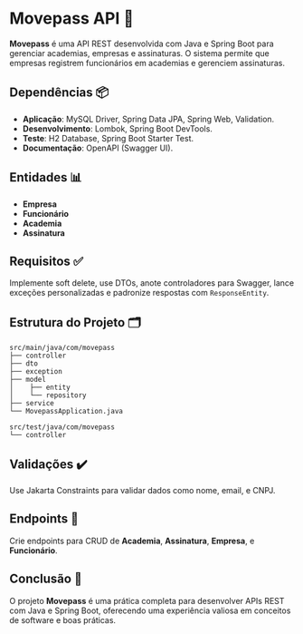 # Movepass API 🚀

**Movepass** é uma API REST desenvolvida com Java e Spring Boot para gerenciar academias, empresas e assinaturas. O sistema permite que empresas registrem funcionários em academias e gerenciem assinaturas.

## Dependências 📦

- **Aplicação**: MySQL Driver, Spring Data JPA, Spring Web, Validation.
- **Desenvolvimento**: Lombok, Spring Boot DevTools.
- **Teste**: H2 Database, Spring Boot Starter Test.
- **Documentação**: OpenAPI (Swagger UI).

## Entidades 📊

- **Empresa**
- **Funcionário**
- **Academia**
- **Assinatura**

## Requisitos ✅

Implemente soft delete, use DTOs, anote controladores para Swagger, lance exceções personalizadas e padronize respostas com `ResponseEntity`.

## Estrutura do Projeto 🗂️

```text
src/main/java/com/movepass
├── controller
├── dto
├── exception
├── model
│    ├── entity
│    └── repository
├── service
└── MovepassApplication.java

src/test/java/com/movepass
└── controller
```

## Validações ✔️

Use Jakarta Constraints para validar dados como nome, email, e CNPJ.

## Endpoints 🔗

Crie endpoints para CRUD de **Academia**, **Assinatura**, **Empresa**, e **Funcionário**.

## Conclusão 🎉

O projeto **Movepass** é uma prática completa para desenvolver APIs REST com Java e Spring Boot, oferecendo uma experiência valiosa em conceitos de software e boas práticas.